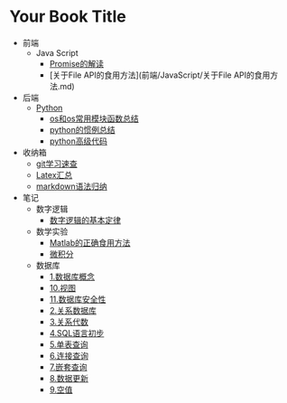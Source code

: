 # Your Book Title

- 前端
  - Java Script
    * [Promise的解读](前端/JavaScript/Promise的解读.md)
    * [关于File API的食用方法](前端/JavaScript/关于File API的食用方法.md)
- 后端
  - [Python](后端/python/README.md)
    * [os和os常用模块函数总结](后端/python/os和os常用模块函数总结.md)
    * [python的惯例总结](后端/python/python的惯例总结.md)
    * [python高级代码](后端/python/python高级代码.md)
- 收纳箱
  * [git学习速查](收纳箱/git学习速查.md)
  * [Latex汇总](收纳箱/Latex汇总.md)
  * [markdown语法归纳](收纳箱/markdown语法归纳.md)
- 笔记
  - 数字逻辑
    * [数字逻辑的基本定律](笔记/数字逻辑/数字逻辑的基本定律.md)
  - 数学实验
    * [Matlab的正确食用方法](笔记/数学实验/Matlab的正确食用方法.md)
    * [微积分](笔记/数学实验/微积分.md)
  - 数据库
    * [1.数据库概念](笔记/数据库/1.数据库概念.md)
    * [10.视图](笔记/数据库/10.视图.md)
    * [11.数据库安全性](笔记/数据库/11.数据库安全性.md)
    * [2.关系数据库](笔记/数据库/2.关系数据库.md)
    * [3.关系代数](笔记/数据库/3.关系代数.md)
    * [4.SQL语言初步](笔记/数据库/4.SQL语言初步.md)
    * [5.单表查询](笔记/数据库/5.单表查询.md)
    * [6.连接查询](笔记/数据库/6.连接查询.md)
    * [7.嵌套查询](笔记/数据库/7.嵌套查询.md)
    * [8.数据更新](笔记/数据库/8.数据更新.md)
    * [9.空值](笔记/数据库/9.空值.md)

